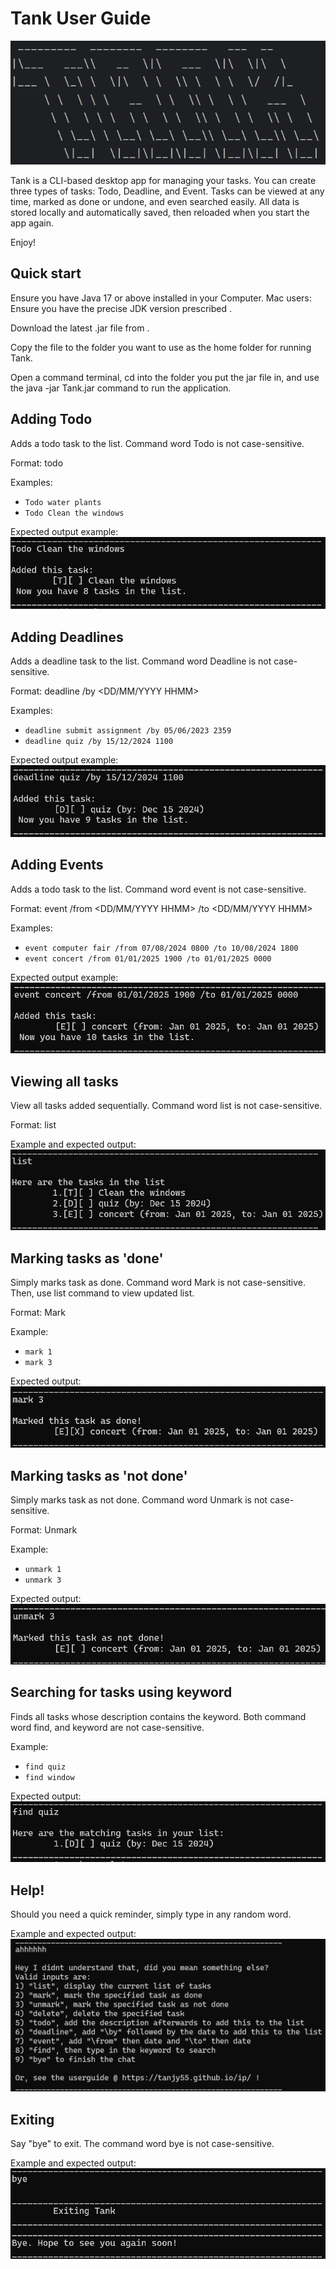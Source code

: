 # Tank User Guide

![img.png](img.png)

Tank is a CLI-based desktop app for managing your tasks.
You can create three types of tasks: Todo, Deadline, and Event.
Tasks can be viewed at any time, marked as done or undone, and even searched easily.
All data is stored locally and automatically saved, then reloaded when you start the app again.

Enjoy!


## Quick start
Ensure you have Java 17 or above installed in your Computer.
Mac users: Ensure you have the precise JDK version prescribed <link>.

Download the latest .jar file from <link>.

Copy the file to the folder you want to use as the home folder for running Tank.

Open a command terminal, cd into the folder you put the jar file in, and use the java -jar Tank.jar command to run the application.



## Adding Todo

Adds a todo task to the list. Command word Todo is not case-sensitive.

Format: todo <description>

Examples: 
- `Todo water plants`
- `Todo Clean the windows`

Expected output example:
![img_1.png](img_1.png)


## Adding Deadlines

Adds a deadline task to the list. Command word Deadline is not case-sensitive.

Format: deadline <description> /by <DD/MM/YYYY HHMM>

Examples:
- `deadline submit assignment /by 05/06/2023 2359`
- `deadline quiz /by 15/12/2024 1100`

Expected output example:
![img_2.png](img_2.png)


## Adding Events

Adds a todo task to the list. Command word event is not case-sensitive.

Format: event <description> /from <DD/MM/YYYY HHMM> /to <DD/MM/YYYY HHMM>

Examples:
- `event computer fair /from 07/08/2024 0800 /to 10/08/2024 1800`
- `event concert /from 01/01/2025 1900 /to 01/01/2025 0000`

Expected output example:
![img_3.png](img_3.png)


## Viewing all tasks

View all tasks added sequentially. Command word list is not case-sensitive.

Format: list

Example and expected output:
![img_4.png](img_4.png)


## Marking tasks as 'done'

Simply marks task as done. Command word Mark is not case-sensitive.
Then, use list command to view updated list.

Format: Mark <number shown in list>

Example:
- `mark 1`
- `mark 3`

Expected output:
![img_8.png](img_8.png)


## Marking tasks as 'not done'

Simply marks task as not done. Command word Unmark is not case-sensitive.

Format: Unmark <number shown in list>

Example:
- `unmark 1`
- `unmark 3`

Expected output:
![img_9.png](img_9.png)


## Searching for tasks using keyword

Finds all tasks whose description contains the keyword. 
Both command word find, and keyword are not case-sensitive.

Example:
- `find quiz`
- `find window`

Expected output:
![img_10.png](img_10.png)


## Help!

Should you need a quick reminder, simply type in any random word.

Example and expected output:
![img_11.png](img_11.png)


## Exiting 

Say "bye" to exit. The command word bye is not case-sensitive.

Example and expected output:
![img_12.png](img_12.png)
